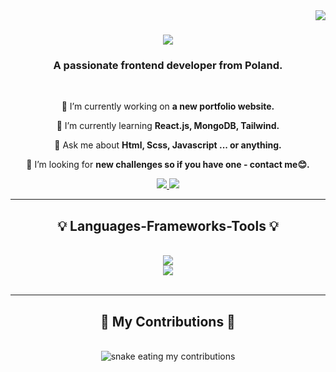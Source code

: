 <img align="right" src="https://visitor-badge.laobi.icu/badge?page_id=Damianbaban.visitor-badge&right_text=My%20Page%20Visitors"/>



<h1 align="center">
      <img src="https://readme-typing-svg.demolab.com/?lines=Hi+There!+👋;+I'm+Damian+Baba!;"/>
</h1>

<h3 align="center">A passionate frontend developer from Poland. </h3>

<br/>

<div align="center">
      
🔭 I’m currently working on **a new portfolio website.**
      
🌱 I’m currently learning  **React.js, MongoDB, Tailwind.**

💬 Ask me about **Html, Scss, Javascript ... or anything.**

🤔 I’m looking for **new challenges so if you have one - contact me😊.**
      
</div>

<div align="center">
            <a href="mailto:damianmroczek@yahoo.com">
            <img src="https://img.shields.io/badge/Yahoo-D14836?style=for-the-badge&logo=gmail&logoColor=purple"/>
            </a>
            <a href="https://www.linkedin.com/in/damian-mroczek-154123230/">
            <img src="https://img.shields.io/badge/LinkedIn-0077B5?style=for-the-badge&logo=linkedin&logoColor=white" />
            </a>
</div>

<hr/>

<h2 align="center">💡 Languages-Frameworks-Tools 💡</h2>
<br/>
<div align="center">
      <a href="https://skillicons.dev">
            <img src="https://skillicons.dev/icons?i=js,html,css,sass,react,bootstrap,nodejs,mongodb,"/><br/>
            <img src="https://skillicons.dev/icons?i=git,linux,ubuntu,vscode,webpack,npm,postman,figma"/>
      </a>
</div>

<br/>
<hr/>

<div align="center">
<h2>🐍 My Contributions 🐍</h2>
      <br>
      <img alt="snake eating my contributions" src>
</div>

<!--
**Damianbaba/Damianbaba** is a ✨ _special_ ✨ repository because its `README.md` (this file) appears on your GitHub profile.

Here are some ideas to get you started:

- 🔭 I’m currently working on ...
- 🌱 I’m currently learning ...
- 👯 I’m looking to collaborate on ...
- 🤔 I’m looking for help with ...
- 💬 Ask me about ...
- 📫 How to reach me: ...
- 😄 Pronouns: ...
- ⚡ Fun fact: ...
-->
